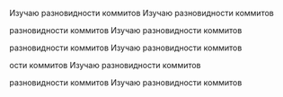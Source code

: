 Изучаю разновидности коммитов
Изучаю разновидности коммитов


разновидности коммитов
Изучаю разновидности коммитов


разновидности коммитов
Изучаю разновидности коммитов


ости коммитов
Изучаю разновидности коммитов


разновидности коммитов
Изучаю разновидности коммитов


